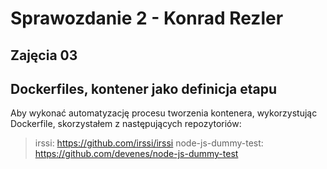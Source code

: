 # Sprawozdanie 2 - Konrad Rezler
## Zajęcia 03
## Dockerfiles, kontener jako definicja etapu

Aby wykonać automatyzację procesu tworzenia kontenera, wykorzystując Dockerfile, skorzystałem z następujących repozytoriów:
> irssi: https://github.com/irssi/irssi
> node-js-dummy-test: https://github.com/devenes/node-js-dummy-test
